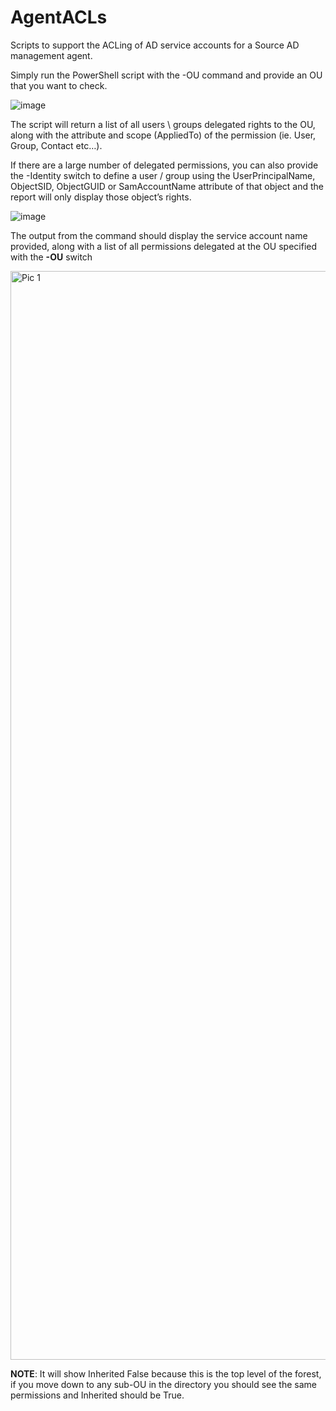 # AgentACLs
Scripts to support the ACLing of AD service accounts for a Source AD management agent.

Simply run the PowerShell script with the -OU command and provide an OU that you want to check.

![image](https://github.com/user-attachments/assets/fc92d969-4f0d-4d71-b777-66c3e0ecc268)


The script will return a list of all users \ groups delegated rights to the OU, along with the attribute and scope (AppliedTo) of the permission (ie. User, Group, Contact etc…).

If there are a large number of delegated permissions, you can also provide the -Identity switch to define a user / group using the UserPrincipalName, ObjectSID, ObjectGUID or SamAccountName attribute of that object and the report will only display those object’s rights.

![image](https://github.com/user-attachments/assets/10feb252-fc64-4fb2-8bde-851f0c35491c)

The output from the command should display the service account name provided, along with a list of all permissions delegated at the OU specified with the **-OU** switch

<img width="1742" alt="Pic 1" src="https://github.com/user-attachments/assets/4535590a-5f0c-4f9a-a2a4-c8cb6c9d4137" />

**NOTE**: It will show Inherited False because this is the top level of the forest, if you move down to any sub-OU in the directory you should see the same permissions and Inherited should be True.
